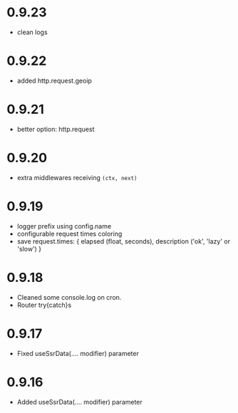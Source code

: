 # 0.9.23
- clean logs

# 0.9.22
- added http.request.geoip

# 0.9.21
- better option: http.request

# 0.9.20

- extra middlewares receiving `(ctx, next)`

# 0.9.19

- logger prefix using config.name
- configurable request times coloring
- save request.times: {
    elapsed (float, seconds),
    description ('ok', 'lazy' or 'slow')
  }

# 0.9.18

- Cleaned some console.log on cron.
- Router try{catch}s

# 0.9.17

- Fixed useSsrData(.... modifier) parameter


# 0.9.16

- Added useSsrData(.... modifier) parameter
